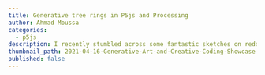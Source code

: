 ```yaml
---
title: Generative tree rings in P5js and Processing
author: Ahmad Moussa
categories:
  - p5js
description: I recently stumbled across some fantastic sketches on reddit and tried to re-implement them. In this tutorial we're creating tree rings in p5js and processing.
thumbnail_path: 2021-04-16-Generative-Art-and-Creative-Coding-Showcase.png
published: false
---
```

